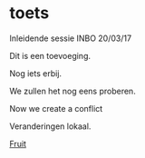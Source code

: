 # toets

Inleidende sessie INBO 20/03/17

Dit is een toevoeging.

Nog iets erbij.

We zullen het nog eens proberen.

Now we create a conflict

Veranderingen lokaal.

[Fruit](data/fruit.csv)
